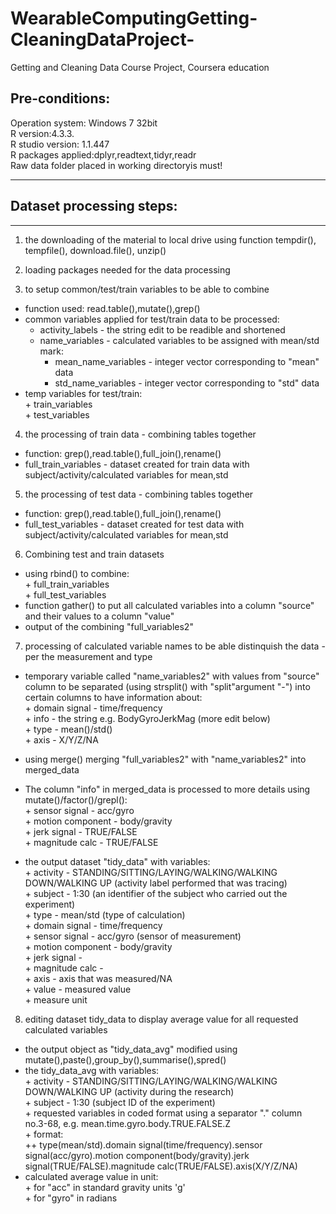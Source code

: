 # WearableComputingGetting-CleaningDataProject-
Getting and Cleaning Data Course Project, Coursera education

## Pre-conditions:
Operation system: Windows 7 32bit  
R version:4.3.3.  
R studio version: 1.1.447  
R packages applied:dplyr,readtext,tidyr,readr  
Raw data folder placed in working directoryis must!  
***

## Dataset processing steps:
----------------------------
1. the downloading of the material to local drive using function tempdir(), tempfile(), download.file(), unzip()   

2. loading packages needed for the data processing  

3. to setup common/test/train variables to be able to combine  
* function used: read.table(),mutate(),grep()  
* common variables applied for test/train data to be processed:  
	+ activity_labels - the string edit to be readible and shortened  
	+ name_variables - calculated variables to be assigned with mean/std mark:  
		+ mean_name_variables - integer vector corresponding to "mean" data    
		+ std_name_variables - integer vector corresponding to "std" data    
* temp variables for test/train:  
		+ train_variables  
		+ test_variables  	 	

4. the processing of train data - combining tables together  
* function: grep(),read.table(),full_join(),rename()  
* full_train_variables - dataset created for train data with subject/activity/calculated variables for mean,std  

5. the processing of test data - combining tables together  
* function: grep(),read.table(),full_join(),rename()  
* full_test_variables - dataset created for test data with subject/activity/calculated variables for mean,std  

6. Combining test and train datasets  
* using rbind() to combine:  
		+ full_train_variables  
		+ full_test_variables  
* function gather() to put all calculated variables into a column "source" and their values to a column "value"  
* output of the combining "full_variables2"  

7. processing of calculated variable names to be able distinquish the data - per the measurement and type  
* temporary variable called "name_variables2" with values from "source" column to be separated (using strsplit() with "split"argument "-") into certain columns to have information about:  
		+ domain signal - time/frequency  
		+ info - the string e.g. BodyGyroJerkMag (more edit below)  
		+ type - mean()/std()  
		+ axis - X/Y/Z/NA  
	
* using merge() merging "full_variables2" with "name_variables2" into merged_data  
	
* The column "info" in merged_data is processed to more details using mutate()/factor()/grepl():  
		+ sensor signal - acc/gyro  
		+ motion component - body/gravity  
		+ jerk signal - TRUE/FALSE  
		+ magnitude calc - TRUE/FALSE  
* the output dataset "tidy_data" with variables:  
		+ activity - STANDING/SITTING/LAYING/WALKING/WALKING DOWN/WALKING UP (activity label performed that was tracing)  
		+ subject  - 1:30 (an identifier of the subject who carried out the experiment)  
		+ type - mean/std (type of calculation)  
		+ domain signal - time/frequency      
		+ sensor signal - acc/gyro (sensor of measurement)      
		+ motion component - body/gravity  
		+ jerk signal -  
		+ magnitude calc -   
		+ axis - axis that was measured/NA  
		+ value - measured value  
		+ measure unit  

8. editing dataset tidy_data to display average value for all requested calculated variables  
* the output object as "tidy_data_avg" modified using mutate(),paste(),group_by(),summarise(),spred()  
* the tidy_data_avg with variables:  
		+ activity - STANDING/SITTING/LAYING/WALKING/WALKING DOWN/WALKING UP (activity during the research)  
		+ subject  - 1:30 (subject ID of the experiment)  
		+ requested variables in coded format using a separator "." column no.3-68, e.g. mean.time.gyro.body.TRUE.FALSE.Z  
		+ format:  
			++ type(mean/std).domain signal(time/frequency).sensor signal(acc/gyro).motion component(body/gravity).jerk signal(TRUE/FALSE).magnitude calc(TRUE/FALSE).axis(X/Y/Z/NA)  
* calculated average value in unit:  
		+ for "acc" in standard gravity units 'g'  
		+ for "gyro" in radians  
